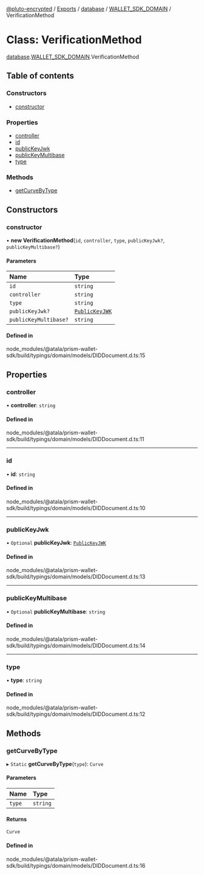 [@pluto-encrypted](../README.md) / [Exports](../modules.md) / [database](../modules/database-1.md) / [WALLET\_SDK\_DOMAIN](../modules/database-1.WALLET_SDK_DOMAIN.md) / VerificationMethod

# Class: VerificationMethod

[database](../modules/database-1.md).[WALLET\_SDK\_DOMAIN](../modules/database-1.WALLET_SDK_DOMAIN.md).VerificationMethod

## Table of contents

### Constructors

- [constructor](database-1.WALLET_SDK_DOMAIN.VerificationMethod.md#constructor)

### Properties

- [controller](database-1.WALLET_SDK_DOMAIN.VerificationMethod.md#controller)
- [id](database-1.WALLET_SDK_DOMAIN.VerificationMethod.md#id)
- [publicKeyJwk](database-1.WALLET_SDK_DOMAIN.VerificationMethod.md#publickeyjwk)
- [publicKeyMultibase](database-1.WALLET_SDK_DOMAIN.VerificationMethod.md#publickeymultibase)
- [type](database-1.WALLET_SDK_DOMAIN.VerificationMethod.md#type)

### Methods

- [getCurveByType](database-1.WALLET_SDK_DOMAIN.VerificationMethod.md#getcurvebytype)

## Constructors

### constructor

• **new VerificationMethod**(`id`, `controller`, `type`, `publicKeyJwk?`, `publicKeyMultibase?`)

#### Parameters

| Name | Type |
| :------ | :------ |
| `id` | `string` |
| `controller` | `string` |
| `type` | `string` |
| `publicKeyJwk?` | [`PublicKeyJWK`](../interfaces/database-1.WALLET_SDK_DOMAIN.PublicKeyJWK.md) |
| `publicKeyMultibase?` | `string` |

#### Defined in

node_modules/@atala/prism-wallet-sdk/build/typings/domain/models/DIDDocument.d.ts:15

## Properties

### controller

• **controller**: `string`

#### Defined in

node_modules/@atala/prism-wallet-sdk/build/typings/domain/models/DIDDocument.d.ts:11

___

### id

• **id**: `string`

#### Defined in

node_modules/@atala/prism-wallet-sdk/build/typings/domain/models/DIDDocument.d.ts:10

___

### publicKeyJwk

• `Optional` **publicKeyJwk**: [`PublicKeyJWK`](../interfaces/database-1.WALLET_SDK_DOMAIN.PublicKeyJWK.md)

#### Defined in

node_modules/@atala/prism-wallet-sdk/build/typings/domain/models/DIDDocument.d.ts:13

___

### publicKeyMultibase

• `Optional` **publicKeyMultibase**: `string`

#### Defined in

node_modules/@atala/prism-wallet-sdk/build/typings/domain/models/DIDDocument.d.ts:14

___

### type

• **type**: `string`

#### Defined in

node_modules/@atala/prism-wallet-sdk/build/typings/domain/models/DIDDocument.d.ts:12

## Methods

### getCurveByType

▸ `Static` **getCurveByType**(`type`): `Curve`

#### Parameters

| Name | Type |
| :------ | :------ |
| `type` | `string` |

#### Returns

`Curve`

#### Defined in

node_modules/@atala/prism-wallet-sdk/build/typings/domain/models/DIDDocument.d.ts:16
